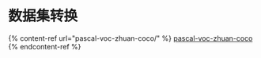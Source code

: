 # 数据集转换

{% content-ref url="pascal-voc-zhuan-coco/" %}
[pascal-voc-zhuan-coco](pascal-voc-zhuan-coco/)
{% endcontent-ref %}
